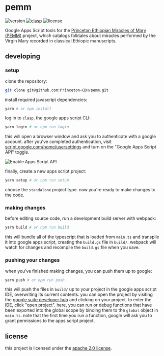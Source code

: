# pemm
![version](https://img.shields.io/github/package-json/v/Princeton-CDH/pemm)
[![clasp](https://img.shields.io/badge/built%20with-clasp-4285f4.svg)](https://github.com/google/clasp)
![license](https://img.shields.io/github/license/Princeton-CDH/pemm)

Google Apps Script tools for the [Princeton Ethiopian Miracles of Mary (PEMM)](https://cdh.princeton.edu/projects/ethiopian-miracles-mary-project/)
project, which catalogs folktales about miracles performed by the Virgin Mary
recorded in classical Ethiopic manuscripts.

## developing
### setup
clone the repository:
```sh
git clone git@github.com:Princeton-CDH/pemm.git
```
install required javascript dependencies:
```sh
yarn # or npm install
```
log in to `clasp`, the google apps script CLI:
```sh
yarn login # or npm run login
```
this will open a browser window and ask you to authenticate with a google
account. after you've completed authentication, visit [script.google.com/home/usersettings](https://script.google.com/home/usersettings)
and turn on the "Google Apps Script API" toggle.

![Enable Apps Script API](https://user-images.githubusercontent.com/744973/54870967-a9135780-4d6a-11e9-991c-9f57a508bdf0.gif)

finally, create a new apps script project:
```sh
yarn setup # or npm run setup
```
choose the `standalone` project type. now you're ready to make changes
to the code.
### making changes
before editing source code, run a development build server with webpack:
```sh
yarn build # or npm run build 
```
this will bundle all of the typescript that is loaded from `main.ts` and
transpile it into google apps script, creating the `build.gs` file in `build/`.
webpack will watch for changes and recompile the `build.gs` file when you save.
### pushing your changes
when you've finished making changes, you can push them up to google:
```sh
yarn push # or npm run push
```
this will push the files in `build/` up to your project in the google apps
script IDE, overwriting its current contents. you can open the project by
visiting the [google suite developer hub](https://script.google.com/home) and
clicking on your project. to enter the IDE, click "open project". here, you can
run or debug functions that have been exported into the global scope by binding
them to the `global` object in `main.ts`. note that the first time you run a
function, google will ask you to grant permissions to the apps script project.

## license
this project is licensed under the [apache 2.0 license](https://github.com/Princeton-CDH/pemm/blob/master/LICENSE).